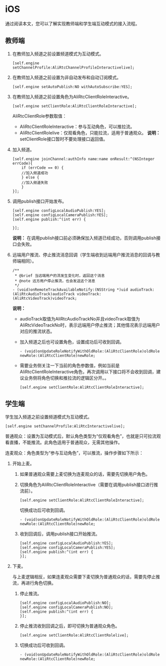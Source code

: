 # iOS

通过阅读本文，您可以了解实现教师端和学生端互动模式的接入流程。

## 教师端

1.  在教师加入频道之前设置频道模式为互动模式。

    ```
    [self.engine setChannelProfile:AliRtcChannelProfileInteractivelive];
    ```

2.  在教师加入频道之前设置为非自动发布和自动订阅模式。

    ```
    [self.engine setAutoPublish:NO withAutoSubscribe:YES];
    ```

3.  在教师加入频道之前设置角色为AliRtcClientRoleInteractive。

    ```
    [self.engine setClientRole:AliRtcClientRoleInteractive];
    ```

    AliRtcClientRole参数取值：

    -   AliRtcClientRoleInteractive：参与互动角色，可以推拉流。
    -   AliRtcClientRolelive：仅观看角色，只能拉流，适用于普通观众。
    **说明：** setClientRole接口暂时不要处理接口返回值。

4.  加入频道。

    ```
    [self.engine joinChannel:authInfo name:name onResult:^(NSInteger errCode){
        if (errCode == 0) {
        //加入频道成功
        } else {
        //加入频道失败
        }
    }];
    ```

5.  调用publish接口开始发布。

    ```
    [self.engine configLocalAudioPublish:YES];
    [self.engine configLocalCameraPublish:YES];
    [self.engine publish:^(int err) {
    
    }];
    ```

    **说明：** 在调用publish接口前必须确保加入频道已经成功，否则调用publish接口会失败。

6.  远端用户推流、停止推流消息回调（学生端收到远端用户推流消息的回调与教师端相同）。

    ```
    /**
     * @brief 当远端用户的流发生变化时，返回这个消息
     * @note 远方用户停止推流，也会发送这个消息
     */
    - (void)onRemoteTrackAvailableNotify:(NSString *)uid audioTrack:(AliRtcAudioTrack)audioTrack videoTrack:(AliRtcVideoTrack)videoTrack;
    ```

    **说明：**

    -   audioTrack取值为AliRtcAudioTrackNo并且videoTrack取值为AliRtcVideoTrackNo时，表示远端用户停止推流；其他情况表示远端用户对应的推流状态。
    -   加入频道之后也可设置角色，设置成功后可收到回调。

        ```
        - (void)onUpdateRoleNotifyWithOldRole:(AliRtcClientRole)oldRole newRole:(AliRtcClientRole)newRole;
        ```

    -   需要业务侧关注一下当前的角色参数值，例如当前是AliRtcClientRoleInteractive角色，再次调用以下接口将不会收到回调，建议业务侧将角色切换和推拉流的逻辑区分开。。

        ```
        [self.engine setClientRole:AliRtcClientRoleInteractive];
        ```


## 学生端

学生加入频道之前设置频道模式为互动模式。

```
[self.engine setChannelProfile:AliRtcInteractivelive];
```

普通观众：设置为互动模式后，默认角色类型为“仅观看角色”，也就是只可拉流观看直播，不能推流。此角色适用于普通观众，无需其他操作。

连麦观众：角色类型为“参与互动角色”，可以推流，操作步骤如下所示：

1.  开始上麦。

    1.  如果普通观众需要上麦切换为连麦观众的话，需要先切换用户角色。

    2.  切换角色为AliRtcClientRoleInteractive（需要在调用publish接口进行推流前）。

        ```
        [self.engine setClientRole:AliRtcClientRoleInteractive];
        ```

        切换成功后可收到回调。

        ```
        - (void)onUpdateRoleNotifyWithOldRole:(AliRtcClientRole)oldRole newRole:(AliRtcClientRole)newRole;
        ```

    3.  收到回调后，调用publish接口开始推流。

        ```
        [self.engine configLocalAudioPublish:YES];
        [self.engine configLocalCameraPublish:YES];
        [self.engine publish:^(int err) {
        }];
        ```

2.  下麦。

    与上麦逻辑相反，如果连麦观众需要下麦切换为普通观众的话，需要先停止推流，再进行角色切换。

    1.  停止推流。

        ```
        [self.engine configLocalAudioPublish:NO];
        [self.engine configLocalCameraPublish:NO];
        [self.engine publish:^(int err) {
        }];
        ```

    2.  停止推流收到回调之后，即可切换为普通观众角色。

        ```
        [self.engine setClientRole:AliRtcClientRolelive];
        ```

    3.  切换成功后可收到回调。

        ```
        - (void)onUpdateRoleNotifyWithOldRole:(AliRtcClientRole)oldRole newRole:(AliRtcClientRole)newRole;
        ```



